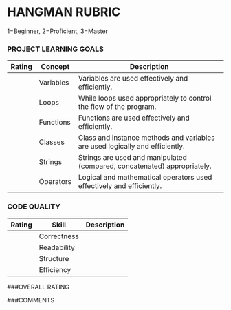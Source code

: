 # HANGMAN RUBRIC

1=Beginner, 2=Proficient, 3=Master

### PROJECT LEARNING GOALS

| Rating | Concept    | Description
|--------|------------|-----------------------------------------------------------
|        | Variables  | Variables are used effectively and efficiently. |
|        | Loops      | While loops used appropriately to control the flow of the program. |
|        | Functions  | Functions are used effectively and efficiently. |
|        | Classes    | Class and instance methods and variables are used logically and efficiently. |
|        | Strings    | Strings are used and manipulated (compared, concatenated) appropriately. |
|        | Operators  | Logical and mathematical operators used effectively and efficiently. |


### CODE QUALITY

| Rating | Skill          | Description
|--------|----------------|-----------------------------------------------------------
|        | Correctness    |
|        | Readability    |  
|        | Structure      |
|        | Efficiency     |


###OVERALL RATING



###COMMENTS
